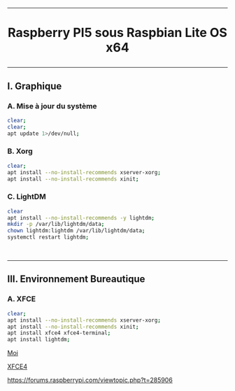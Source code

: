 --------------------------------------------------------------------------------------------------------------------------------------------------------------------------------------------------------------------------------------
# <p align='center'>  Raspberry PI5 sous Raspbian Lite OS x64 </p>

--------------------------------------------------------------------------------------------------------------------------------------------------------------------------------------------------------------------------------------
## I. Graphique
### A. Mise à jour du système
```bash
clear;
clear;
apt update 1>/dev/null;
```

### B. Xorg
```bash
clear;
apt install --no-install-recommends xserver-xorg;
apt install --no-install-recommends xinit;
```

### C. LightDM
```bash
clear
apt install --no-install-recommends -y lightdm;
mkdir -p /var/lib/lightdm/data;
chown lightdm:lightdm /var/lib/lightdm/data;
systemctl restart lightdm;
```

<br />

--------------------------------------------------------------------------------------------------------------------------------------------------------------------------------------------------------------------------------------
## III. Environnement Bureautique
### A. XFCE
```bash
clear;
apt install --no-install-recommends xserver-xorg;
apt install --no-install-recommends xinit;
apt install xfce4 xfce4-terminal;
apt install lightdm;
```




[Moi](https://forums.raspberrypi.com/viewtopic.php?t=361664)

[XFCE4](https://www.pragmaticlinux.com/2020/11/install-the-xfce-desktop-on-your-raspberry-pi/?utm_content=cmp-true)

https://forums.raspberrypi.com/viewtopic.php?t=285906
